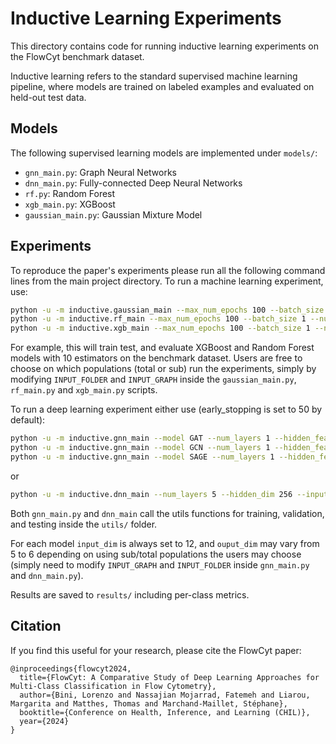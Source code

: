 # Inductive Learning Experiments

This directory contains code for running inductive learning experiments on the FlowCyt benchmark dataset.

Inductive learning refers to the standard supervised machine learning pipeline, where models are trained on labeled examples and evaluated on held-out test data.

## Models

The following supervised learning models are implemented under `models/`:

- `gnn_main.py`: Graph Neural Networks
- `dnn_main.py`: Fully-connected Deep Neural Networks
- `rf.py`: Random Forest 
- `xgb_main.py`: XGBoost 
- `gaussian_main.py`: Gaussian Mixture Model

## Experiments
To reproduce the paper's experiments please run all the following command lines from the main project directory.
To run a machine learning experiment, use:

```bash
python -u -m inductive.gaussian_main --max_num_epochs 100 --batch_size 1 --n_components 6 --max_iter 1000 --num_repetitions 4   
python -u -m inductive.rf_main --max_num_epochs 100 --batch_size 1 --num_repetitions 5 --n_estimators 10 --max_depth 3
python -u -m inductive.xgb_main --max_num_epochs 100 --batch_size 1 --num_repetitions 5 --n_estimators 10 --max_depth 3 --learning_rate 0.01 
```

For example, this will train test, and evaluate XGBoost and Random Forest models with 10 estimators on the benchmark dataset. Users are free to choose on which populations (total or sub) run the experiments, simply by modifying `INPUT_FOLDER` and `INPUT_GRAPH` inside the `gaussian_main.py`, `rf_main.py` and `xgb_main.py` scripts.

To run a deep learning experiment either use (early_stopping is set to 50 by default):

```bash
python -u -m inductive.gnn_main --model GAT --num_layers 1 --hidden_features 16 --dropout 0.2 --in_heads 4 --out_heads 4 --input_dim 12 --output_dim 6 --max_num_epochs 1000 --start_lr 0.01 --num_repetitions 10
python -u -m inductive.gnn_main --model GCN --num_layers 1 --hidden_features 16 --dropout 0.3 --input_dim 12 --output_dim 6 --max_num_epochs 1000 --start_lr 0.01 --num_repetitions 10
python -u -m inductive.gnn_main --model SAGE --num_layers 1 --hidden_features 16 --dropout 0.3 --input_dim 12 --output_dim 6 --max_num_epochs 1000 --start_lr 0.01 --num_repetitions 10
```

or

```bash
python -u -m inductive.dnn_main --num_layers 5 --hidden_dim 256 --input_dim 12 --output_dim 6 --dropout 0.3 --max_num_epochs 300 --batch_size 1 --start_lr 0.01 --num_repetitions 10
```

Both `gnn_main.py` and `dnn_main` call the utils functions for training, validation, and testing inside the `utils/` folder. 

For each model `input_dim` is always set to 12, and `ouput_dim` may vary from 5 to 6 depending on using sub/total populations the users may choose (simply need to modify `INPUT_GRAPH` and `INPUT_FOLDER` inside `gnn_main.py` and `dnn_main.py`).

Results are saved to `results/` including per-class metrics.

## Citation

If you find this useful for your research, please cite the FlowCyt paper:

```
@inproceedings{flowcyt2024,
  title={FlowCyt: A Comparative Study of Deep Learning Approaches for Multi-Class Classification in Flow Cytometry},
  author={Bini, Lorenzo and Nassajian Mojarrad, Fatemeh and Liarou, Margarita and Matthes, Thomas and Marchand-Maillet, Stéphane},
  booktitle={Conference on Health, Inference, and Learning (CHIL)},
  year={2024}
}
```
